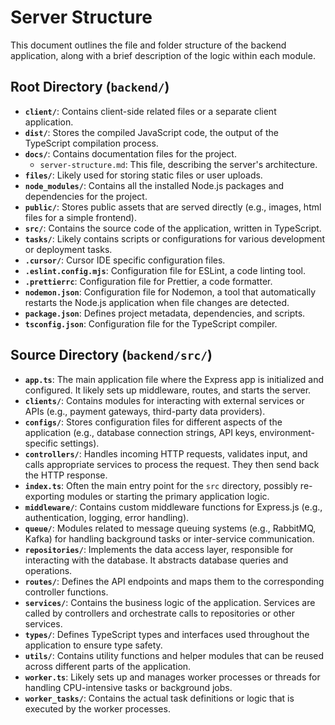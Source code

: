 # Server Structure

This document outlines the file and folder structure of the backend application, along with a brief description of the logic within each module.

## Root Directory (`backend/`)

*   **`client/`**: Contains client-side related files or a separate client application.
*   **`dist/`**: Stores the compiled JavaScript code, the output of the TypeScript compilation process.
*   **`docs/`**: Contains documentation files for the project.
    *   `server-structure.md`: This file, describing the server's architecture.
*   **`files/`**: Likely used for storing static files or user uploads.
*   **`node_modules/`**: Contains all the installed Node.js packages and dependencies for the project.
*   **`public/`**: Stores public assets that are served directly (e.g., images, html files for a simple frontend).
*   **`src/`**: Contains the source code of the application, written in TypeScript.
*   **`tasks/`**: Likely contains scripts or configurations for various development or deployment tasks.
*   **`.cursor/`**: Cursor IDE specific configuration files.
*   **`.eslint.config.mjs`**: Configuration file for ESLint, a code linting tool.
*   **`.prettierrc`**: Configuration file for Prettier, a code formatter.
*   **`nodemon.json`**: Configuration file for Nodemon, a tool that automatically restarts the Node.js application when file changes are detected.
*   **`package.json`**: Defines project metadata, dependencies, and scripts.
*   **`tsconfig.json`**: Configuration file for the TypeScript compiler.

## Source Directory (`backend/src/`)

*   **`app.ts`**: The main application file where the Express app is initialized and configured. It likely sets up middleware, routes, and starts the server.
*   **`clients/`**: Contains modules for interacting with external services or APIs (e.g., payment gateways, third-party data providers).
*   **`configs/`**: Stores configuration files for different aspects of the application (e.g., database connection strings, API keys, environment-specific settings).
*   **`controllers/`**: Handles incoming HTTP requests, validates input, and calls appropriate services to process the request. They then send back the HTTP response.
*   **`index.ts`**: Often the main entry point for the `src` directory, possibly re-exporting modules or starting the primary application logic.
*   **`middleware/`**: Contains custom middleware functions for Express.js (e.g., authentication, logging, error handling).
*   **`queue/`**: Modules related to message queuing systems (e.g., RabbitMQ, Kafka) for handling background tasks or inter-service communication.
*   **`repositories/`**: Implements the data access layer, responsible for interacting with the database. It abstracts database queries and operations.
*   **`routes/`**: Defines the API endpoints and maps them to the corresponding controller functions.
*   **`services/`**: Contains the business logic of the application. Services are called by controllers and orchestrate calls to repositories or other services.
*   **`types/`**: Defines TypeScript types and interfaces used throughout the application to ensure type safety.
*   **`utils/`**: Contains utility functions and helper modules that can be reused across different parts of the application.
*   **`worker.ts`**: Likely sets up and manages worker processes or threads for handling CPU-intensive tasks or background jobs.
*   **`worker_tasks/`**: Contains the actual task definitions or logic that is executed by the worker processes.
